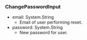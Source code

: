 ### ChangePasswordInput
- email: System.String
  - Email of user performing reset.
- password: System.String
  - New password for user.
